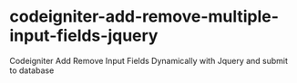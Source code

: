 # codeigniter-add-remove-multiple-input-fields-jquery
Codeigniter Add Remove Input Fields Dynamically with Jquery and submit to database
